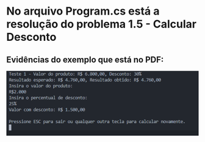 # No arquivo Program.cs está a resolução do problema 1.5 - Calcular Desconto

## Evidências do exemplo que está no PDF:
![ImagemConsole](/Logica/Quest5/img/Console.png)
